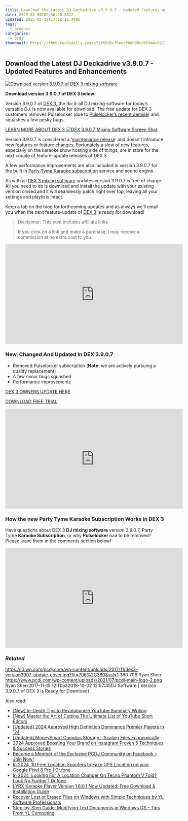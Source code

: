 ```yaml
---
title: Download the Latest DJ Deckadrive v3.9.0.7 - Updated Features and Enhancements
date: 2025-02-06T09:30:20.882Z
updated: 2025-02-12T17:18:15.499Z
tags:
  - product
categories:
  - pcdj
thumbnail: https://thmb.techidaily.com/c72f65d6cf6eccfb8dd0cd66944cb2172744b7375f3b2c967f4222ce690bc4fc.jpg
---
```


## Download the Latest DJ Deckadrive v3.9.0.7 - Updated Features and Enhancements

[![Download version 3.9.0.7 of DEX 3 mixing software](https://i0.wp.com/pcdj.com/wp-content/uploads/2017/11/dex3-version3907-update-cover.jpg?resize=706%2C321&ssl=1)](https://i0.wp.com/pcdj.com/wp-content/uploads/2017/11/dex3-version3907-update-cover.jpg?fit=706%2C360&ssl=1 "Download version 3.9.0.7 of DEX 3 mixing software")

**Download version 3.9.0.7 of DEX 3 below**

Version 3.9.0.7 of [DEX 3](https://tools.techidaily.com/pcdj/products/), the do-it-all DJ mixing software for today’s versatile DJ, is now available for download. The free update for DEX 3 customers removes Pulselocker (due to [Pulselocker’s recent demise](https://tools.techidaily.com/pcdj/products/)) and squashes a few pesky bugs.

[LEARN MORE ABOUT DEX 3 ![DEX 3.9.0.7 Mixing Software Screen Shot](https://i1.wp.com/pcdj.com/wp-content/uploads/2017/11/dex3907-screenshot.jpg?fit=300%2C169&ssl=1 "DEX 3.9.0.7 Mixing Software Screen Shot")](https://tools.techidaily.com/pcdj/products/)

Version 3.9.0.7 is considered a ‘[maintenance release](https://en.wikipedia.org/wiki/Maintenance%5Frelease)‘ and doesn’t introduce new features or feature changes. Fortunately a slew of new features, especially on the karaoke show hosting side of things, are in store for the next couple of feature-update releases of DEX 3.

A few performance improvements are also included in version 3.9.0.7 for the built in [Party Tyme Karaoke subscription](https://tools.techidaily.com/pcdj/products/) service and sound engine.

As with all [DEX 3 mixing software](https://tools.techidaily.com/pcdj/products/) updates version 3.9.0.7 is free of charge. All you need to do is download and install the update with your existing version closed and it will seamlessly patch right over top, leaving all your settings and playlists intact.

Keep a tab on the blog for forthcoming updates and as always we’ll email you when the next feature-update of [DEX 3](https://tools.techidaily.com/pcdj/products/) is ready for download!

>  Disclaimer: This post includes affiliate links
>
>  If you click on a link and make a purchase, I may receive a commission at no extra cost to you.
>

<!-- affiliate ads begin -->
<iframe width="560" height="315" src="https://www.youtube.com/embed/YB7Ou4-iKVM?si=7Fq8iUwI8voccMLx" title="YouTube video player" frameborder="0" allow="accelerometer; autoplay; clipboard-write; encrypted-media; gyroscope; picture-in-picture; web-share" referrerpolicy="strict-origin-when-cross-origin" allowfullscreen></iframe>
<!-- affiliate ads end -->

### New, Changed And Updated In DEX 3.9.0.7

* Removed Pulselocker subscription (**Note:** we are actively pursuing a quality replacement)
* A few minor bugs squashed
* Performance improvements

[DEX 3 OWNERS UPDATE HERE](https://tools.techidaily.com/pcdj/products/)

[DOWNLOAD FREE TRIAL](https://tools.techidaily.com/pcdj/products/)

<!-- affiliate ads begin -->
<iframe width="560" height="315" src="https://www.youtube.com/embed/jpdGEJJwMLY?si=eKgXOPpNeYvYKcel" title="YouTube video player" frameborder="0" allow="accelerometer; autoplay; clipboard-write; encrypted-media; gyroscope; picture-in-picture; web-share" referrerpolicy="strict-origin-when-cross-origin" allowfullscreen></iframe>
<!-- affiliate ads end -->

### How the new Party Tyme Karaoke Subscription Works in DEX 3

Have questions about DEX 3 **DJ mixing software** version 3.9.0.7, Party Tyme **Karaoke Subscription**, or why **Pulselocker** had to be removed? Please leave them in the comments section below!

<!-- affiliate ads begin -->
<iframe width="560" height="315" src="https://www.youtube.com/embed/C3cJe7Wgn6I?si=EckDFML-VJ_2sYz8" title="YouTube video player" frameborder="0" allow="accelerometer; autoplay; clipboard-write; encrypted-media; gyroscope; picture-in-picture; web-share" referrerpolicy="strict-origin-when-cross-origin" allowfullscreen></iframe>
<!-- affiliate ads end -->

### _Related_

https://i0.wp.com/pcdj.com/wp-content/uploads/2017/11/dex3-version3907-update-cover.jpg?fit=706%2C360&ssl=1 360 706 Ryan Sherr https://www.pcdj.com/wp-content/uploads/2021/07/pcdj-main-logo-2.png Ryan Sherr2017-11-15 12:11:532018-10-02 12:57:45DJ Software | Version 3.9.0.7 of DEX 3 is Ready for Download}

<ins class="adsbygoogle"
     style="display:block"
     data-ad-format="autorelaxed"
     data-ad-client="ca-pub-7571918770474297"
     data-ad-slot="1223367746"></ins>

<ins class="adsbygoogle"
     style="display:block"
     data-ad-client="ca-pub-7571918770474297"
     data-ad-slot="8358498916"
     data-ad-format="auto"
     data-full-width-responsive="true"></ins>

<span class="atpl-alsoreadstyle">Also read:</span>
<div><ul>
<li><a href="https://youtube-sure.techidaily.com/n-depth-tips-to-revolutionize-youtube-summary-writing/"><u>[New] In-Depth Tips to Revolutionize YouTube Summary Writing</u></a></li>
<li><a href="https://facebook-record-videos.techidaily.com/new-master-the-art-of-cutting-the-ultimate-list-of-youtube-short-editors/"><u>[New] Master the Art of Cutting The Ultimate List of YouTube Short Editors</u></a></li>
<li><a href="https://fox-access.techidaily.com/updated-2024-approved-high-definition-dominance-premier-players-in-24/"><u>[Updated] 2024 Approved High Definition Dominance Premier Players in '24</u></a></li>
<li><a href="https://extra-approaches.techidaily.com/updated-moneysmart-cumulus-storage-scaling-files-economically/"><u>[Updated] MoneySmart Cumulus Storage - Scaling Files Economically</u></a></li>
<li><a href="https://instagram-video-recordings.techidaily.com/2024-approved-boosting-your-brand-on-instagram-proven-5-techniques-and-success-stories/"><u>2024 Approved Boosting Your Brand on Instagram Proven 5 Techniques & Success Stories</u></a></li>
<li><a href="https://discover-able.techidaily.com/become-a-member-of-the-exclusive-pcdj-community-on-facebook-join-now/"><u>Become a Member of the Exclusive PCDJ Community on Facebook – Join Now!</u></a></li>
<li><a href="https://android-location.techidaily.com/in-2024-10-free-location-spoofers-to-fake-gps-location-on-your-google-pixel-8-pro-drfone-by-drfone-virtual/"><u>In 2024, 10 Free Location Spoofers to Fake GPS Location on your Google Pixel 8 Pro | Dr.fone</u></a></li>
<li><a href="https://phone-solutions.techidaily.com/in-2024-looking-for-a-location-changer-on-tecno-phantom-v-fold-look-no-further-drfone-by-drfone-virtual-android/"><u>In 2024, Looking For A Location Changer On Tecno Phantom V Fold? Look No Further | Dr.fone</u></a></li>
<li><a href="https://discover-able.techidaily.com/lyrx-karaoke-player-version-1601-now-updated-free-download-and-installation-guide/"><u>LYRX Karaoke Player Version 1.6.0.1 Now Updated: Free Download & Installation Guide</u></a></li>
<li><a href="https://discover-able.techidaily.com/recover-lost-or-erased-files-on-windows-with-simple-techniques-by-yl-software-professionals/"><u>Recover Lost or Erased Files on Windows with Simple Techniques by YL Software Professionals</u></a></li>
<li><a href="https://discover-able.techidaily.com/step-by-step-guide-modifying-text-documents-in-windows-os-tips-from-yl-computing/"><u>Step-by-Step Guide: Modifying Text Documents in Windows OS - Tips From YL Computing</u></a></li>
</ul></div>

